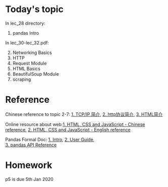 # Today's topic

In lec_28 directory:

1. pandas Intro

In lec_30-lec_32.pdf:

2. Networking Basics
3. HTTP
4. Request Module
5. HTML Basics
6. BeautifulSoup Module
7. scraping

# Reference

Chinese reference to topic 2-7: [1. TCP/IP 简介](https://www.liaoxuefeng.com/wiki/1016959663602400/1017787663253120 "tcp/ip"),   [2. http协议简介](https://www.liaoxuefeng.com/wiki/1016959663602400/1017804782304672 "http"),   [3. HTML简介](https://www.liaoxuefeng.com/wiki/1016959663602400/1017805396770016 "html")

Online resource about web:[1. HTML, CSS and JavaScript - Chinese reference](https://www.w3school.com.cn/ "chi"),   [2. HTML, CSS and JavaScript - English reference](https://www.w3school.com "eng") 
 
Pandas Formal Doc: [1. Intro](https://pandas.pydata.org/pandas-docs/version/0.25/getting_started/index.html "intro"),   [2. User Guide](https://pandas.pydata.org/pandas-docs/version/0.25/user_guide/index.html "app"),  
[3. pandas API Reference](https://pandas.pydata.org/pandas-docs/version/0.25/reference/index.html "pandas")


# Homework

p5 is due 5th Jan 2020
